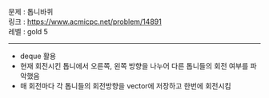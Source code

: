 문제 : 톱니바퀴
<br>
링크 : https://www.acmicpc.net/problem/14891
<br>
레벨 : gold 5

---

- deque 활용
- 현재 회전시킨 톱니에서 오른쪽, 왼쪽 방향을 나누어 다른 톱니들의 회전 여부를 파악했음
- 매 회전마다 각 톱니들의 회전방향을 vector에 저장하고 한번에 회전시킴